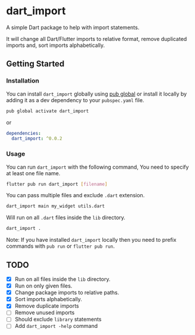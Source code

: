 # dart_import

A simple Dart package to help with import statements.

It will change all Dart/Flutter imports to relative format, remove duplicated imports and, sort imports alphabetically.

## Getting Started

### Installation

You can install `dart_import` globally using [pub global](https://dart.dev/tools/pub/cmd/pub-global) or install it locally by adding it as a dev dependency to your `pubspec.yaml` file.

```bash
pub global activate dart_import 
```

or

```yaml
dependencies:
  dart_import: ^0.0.2
```

### Usage

You can run `dart_import` with the following command, You need to specify at least one file name.

```bash
flutter pub run dart_import [filename]
```

You can pass multiple files and exclude `.dart` extension.

```bash
dart_import main my_widget utils.dart
```

Will run on all `.dart` files inside the `lib` directory.

```bash
dart_import .
```

Note: If you have installed `dart_import` locally then you need to prefix commands with `pub run` or `flutter pub run`.

## TODO
- [x] Run on all files inside the `lib` directory.
- [x] Run on only given files.
- [x] Change package imports to relative paths.
- [x] Sort imports alphabetically.
- [x] Remove duplicate imports
- [ ] Remove unused imports
- [ ] Should exclude `library` statements
- [ ] Add `dart_import -help` command